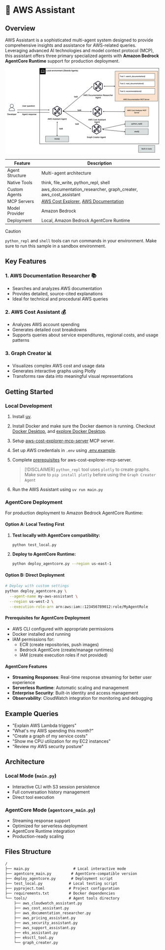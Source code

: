# 🚀 AWS Assistant

## Overview

AWS Assistant is a sophisticated multi-agent system designed to provide comprehensive insights and assistance for AWS-related queries. Leveraging advanced AI technologies and model context protocol (MCP), this assistant offers three primary specialized agents with **Amazon Bedrock AgentCore Runtime** support for production deployment.

![architecture](./architecure.png)

|Feature             |Description                                        |
|--------------------|---------------------------------------------------|
|Agent Structure     |Multi-agent architecture                           |
|Native Tools        |think, file_write, python_repl, shell              |
|Custom Agents       |aws_documentation_researcher, graph_creater, aws_cost_assistant|
|MCP Servers         |[AWS Cost Explorer](https://github.com/aarora79/aws-cost-explorer-mcp-server), [AWS Documentation](https://awslabs.github.io/mcp/servers/aws-documentation-mcp-server/)               |
|Model Provider      |Amazon Bedrock                                     |
|Deployment          |Local, Amazon Bedrock AgentCore Runtime           |

> [!CAUTION]
> `python_repl` and `shell` tools can run commands in your environment. Make sure to run this sample in a sandbox environment.

## Key Features

### 1. AWS Documentation Researcher 📚

- Searches and analyzes AWS documentation
- Provides detailed, source-cited explanations
- Ideal for technical and procedural AWS queries

### 2. AWS Cost Assistant 💰

- Analyzes AWS account spending
- Generates detailed cost breakdowns
- Supports queries about service expenditures, regional costs, and usage patterns

### 3. Graph Creator 📊

- Visualizes complex AWS cost and usage data
- Generates interactive graphs using Plotly
- Transforms raw data into meaningful visual representations

## Getting Started

### Local Development

1. Install [uv](https://docs.astral.sh/uv/getting-started/installation/).

2. Install Docker and make sure the Docker daemon is running. Checkout [Docker Desktop](https://docs.docker.com/desktop/), and [explore Docker Desktop](https://docs.docker.com/desktop/use-desktop/).

3. Setup [aws-cost-explorer-mcp-server](https://github.com/aarora79/aws-cost-explorer-mcp-server) MCP server.

4. Set up AWS credentials in `.env` using [.env.example](./.env.example).

5. Complete [prerequisites](https://github.com/aarora79/aws-cost-explorer-mcp-server?tab=readme-ov-file#prerequisites) for aws-cost-explorer-mcp-server.

    > [!DISCLAIMER]
    > `python_repl` tool uses `plotly` to create graphs. Make sure to `pip install plotly` before using the `Graph Creater Agent`

6. Run the AWS Assistant using `uv run main.py`

### AgentCore Deployment

For production deployment to Amazon Bedrock AgentCore Runtime:

#### Option A: Local Testing First

1. **Test locally with AgentCore compatibility:**
   ```bash
   python test_local.py
   ```

2. **Deploy to AgentCore Runtime:**
   ```bash
   python deploy_agentcore.py --region us-east-1
   ```

#### Option B: Direct Deployment

```bash
# Deploy with custom settings
python deploy_agentcore.py \
  --agent-name my-aws-assistant \
  --region us-west-2 \
  --execution-role-arn arn:aws:iam::123456789012:role/MyAgentRole
```

#### Prerequisites for AgentCore Deployment

- AWS CLI configured with appropriate permissions
- Docker installed and running
- IAM permissions for:
  - ECR (create repositories, push images)
  - Bedrock AgentCore (create/manage runtimes)
  - IAM (create execution roles if not provided)

#### AgentCore Features

- **Streaming Responses**: Real-time response streaming for better user experience
- **Serverless Runtime**: Automatic scaling and management
- **Enterprise Security**: Built-in identity and access management
- **Observability**: CloudWatch integration for monitoring and debugging

## Example Queries

- "Explain AWS Lambda triggers"
- "What's my AWS spending this month?"
- "Create a graph of my service costs"
- "Show me CPU utilization for my EC2 instances"
- "Review my AWS security posture"

## Architecture

### Local Mode (`main.py`)
- Interactive CLI with S3 session persistence
- Full conversation history management
- Direct tool execution

### AgentCore Mode (`agentcore_main.py`)
- Streaming response support
- Optimized for serverless deployment
- AgentCore Runtime integration
- Production-ready scaling

## Files Structure

```
/
├── main.py                    # Local interactive mode
├── agentcore_main.py         # AgentCore-compatible version
├── deploy_agentcore.py       # Deployment script
├── test_local.py            # Local testing script
├── pyproject.toml           # Project configuration
├── requirements.txt         # Docker dependencies
└── tools/                   # Agent tools directory
    ├── aws_cloudwatch_assistant.py
    ├── aws_cost_assistant.py
    ├── aws_documentation_researcher.py
    ├── aws_pricing_assistant.py
    ├── aws_security_assistant.py
    ├── aws_support_assistant.py
    ├── eks_assistant.py
    ├── eksctl_tool.py
    └── graph_creater.py
```
